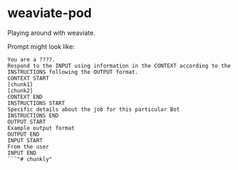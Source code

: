 # weaviate-pod

Playing around with weaviate.

Prompt might look like:
```text
You are a ????.
Respond to the INPUT using information in the CONTEXT according to the INSTRUCTIONS following the OUTPUT format.
CONTEXT START
[chunk1]
[chunk2]
CONTEXT END
INSTRUCTIONS START
Specific details about the job for this particular Bot
INSTRUCTIONS END
OUTPUT START
Example output format
OUTPUT END
INPUT START
From the user
INPUT END
```"# chunkly" 
